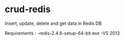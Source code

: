 # crud-redis
Insert, update, delete and get data in Redis DB


Requirements :
-redis-2.4.6-setup-64-bit.exe
-VS 2013
